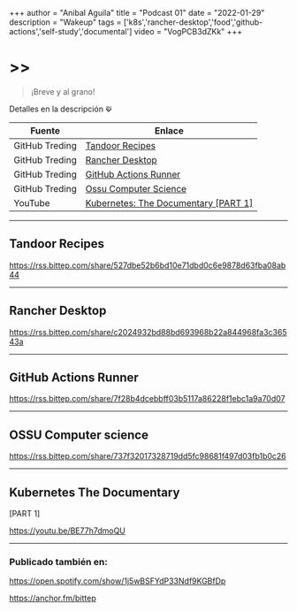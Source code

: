 +++
author = "Anibal Aguila"
title = "Podcast 01"
date = "2022-01-29"
description = "Wakeup"
tags = ['k8s','rancher-desktop','food','github-actions','self-study','documental']
video = "VogPCB3dZKk"
+++


# >> 

> ¡Breve y al grano!

Detalles en la descripción ⟱


<!--more-->

|Fuente|Enlace|
|--|--|
|GitHub Treding|[Tandoor Recipes](#tandoor-recipes)|
|GitHub Treding|[Rancher Desktop](#rancher-desktop)|
|GitHub Treding|[GitHub Actions Runner](#github-actions-runner)|
|GitHub Treding|[Ossu Computer Science](#ossu-computer-science)|
|YouTube|[Kubernetes: The Documentary [PART 1]](#kubernetes-the-documentary)|


---


## Tandoor Recipes

https://rss.bittep.com/share/527dbe52b6bd10e71dbd0c6e9878d63fba08ab44

---

## Rancher Desktop

https://rss.bittep.com/share/c2024932bd88bd693968b22a844968fa3c36543a

---

## GitHub Actions Runner

https://rss.bittep.com/share/7f28b4dcebbff03b5117a86228f1ebc1a9a70d07

---

## OSSU Computer science

https://rss.bittep.com/share/737f32017328719dd5fc98681f497d03fb1b0c26

---

## Kubernetes The Documentary
[PART 1]

https://youtu.be/BE77h7dmoQU

---

### Publicado también en:

https://open.spotify.com/show/1j5wBSFYdP33Ndf9KGBfDp

https://anchor.fm/bittep


